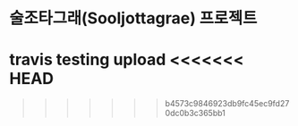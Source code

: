 # 술조타그래(Sooljottagrae) 프로젝트

travis testing upload
<<<<<<< HEAD
=======

>>>>>>> b4573c9846923db9fc45ec9fd270dc0b3c365bb1

